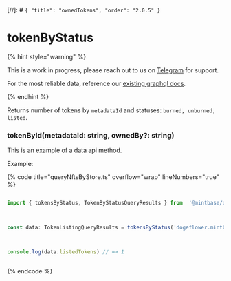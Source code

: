 [//]: # `{ "title": "ownedTokens", "order": "2.0.5" }`

# tokenByStatus


{% hint style="warning" %}

This is a work in progress, please reach out to us on [Telegram](https://t.me/mintdev) for support.

For the most reliable data, reference our [existing graphql docs](https://docs.mintbase.io/dev/read-data/mintbase-graph).

{% endhint %}




Returns number of tokens by `metadataId` and statuses: `burned, unburned, listed`.



### tokenById(metadataId: string, ownedBy?: string)



This is an example of a data api method.




Example:



{% code title="queryNftsByStore.ts" overflow="wrap" lineNumbers="true" %}

```typescript

import { tokensByStatus, TokenByStatusQueryResults } from  '@mintbase/data'



const data: TokenListingQueryResults = tokensByStatus('dogeflower.mintbase1.near%3A5ef2d9b0651172d90dc173af0726b5fc', 'maxknivets.near');



console.log(data.listedTokens) // => 1



```

{% endcode %}